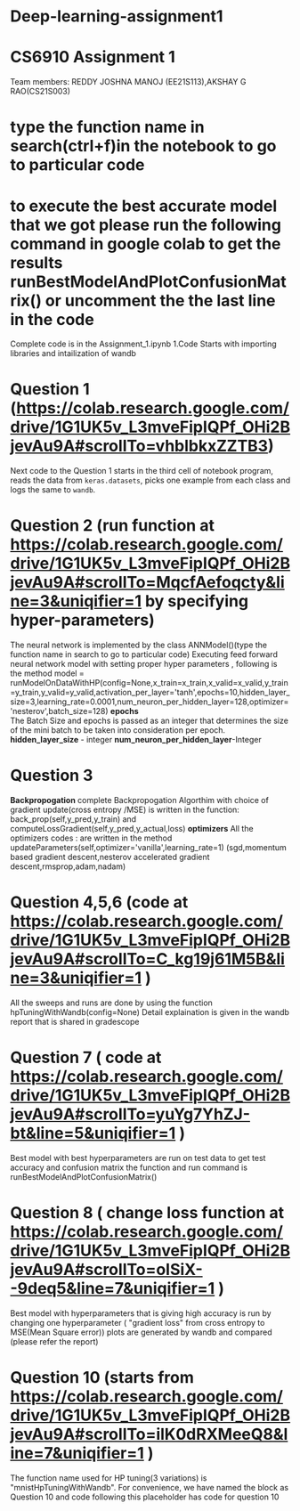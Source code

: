 # Deep-learning-assignment1
# CS6910 Assignment 1


Team members: REDDY JOSHNA MANOJ (EE21S113),AKSHAY G RAO(CS21S003)
# type the function name in search(ctrl+f)in the notebook to go to particular code
# to execute the best accurate model that we got please run the following command in google colab to get the results runBestModelAndPlotConfusionMatrix() or uncomment the the last line in the code
Complete code is in the Assignment_1.ipynb
1.Code Starts with importing libraries and intailization of wandb
# Question 1 (https://colab.research.google.com/drive/1G1UK5v_L3mveFipIQPf_OHi2BjevAu9A#scrollTo=vhblbkxZZTB3)
Next code to the Question 1 starts in the third cell of notebook program, reads the data from `keras.datasets`, picks one example from each class and logs the same to `wandb`.

# Question 2 (run function at https://colab.research.google.com/drive/1G1UK5v_L3mveFipIQPf_OHi2BjevAu9A#scrollTo=MqcfAefoqcty&line=3&uniqifier=1  by specifying hyper-parameters)
The neural network is implemented by the  class ANNModel()(type the function name in search to go to particular code)
Executing feed forward neural network model with setting proper hyper parameters , following is the method
 model = runModelOnDataWithHP(config=None,x_train=x_train,x_valid=x_valid,y_train=y_train,y_valid=y_valid,activation_per_layer='tanh',epochs=10,hidden_layer_size=3,learning_rate=0.0001,num_neuron_per_hidden_layer=128,optimizer='nesterov',batch_size=128)
 **epochs**  
    The Batch Size and epochs is passed as an integer that determines the size of the mini batch to be taken into consideration per epoch.
**hidden_layer_size** - integer
**num_neuron_per_hidden_layer**-Integer

# Question 3 
**Backpropogation**
complete Backpropogation Algorthim with choice of gradient update(cross entropy /MSE) is written in the function:
back_prop(self,y_pred,y_train) and computeLossGradient(self,y_pred,y_actual,loss)
**optimizers**
All the optimizers codes : are written in  the method updateParameters(self,optimizer='vanilla',learning_rate=1)
(sgd,momentum based gradient descent,nesterov accelerated gradient descent,rmsprop,adam,nadam)

# Question 4,5,6 (code at https://colab.research.google.com/drive/1G1UK5v_L3mveFipIQPf_OHi2BjevAu9A#scrollTo=C_kg19j61M5B&line=3&uniqifier=1 )
All the sweeps and runs are done by using the function hpTuningWithWandb(config=None)
Detail explaination is given in the wandb report that is shared in gradescope

# Question 7 ( code at https://colab.research.google.com/drive/1G1UK5v_L3mveFipIQPf_OHi2BjevAu9A#scrollTo=yuYg7YhZJ-bt&line=5&uniqifier=1 )
Best  model with best hyperparameters are run on test data to get test accuracy and confusion matrix
the function and  run command is  runBestModelAndPlotConfusionMatrix()

# Question 8 ( change loss function at https://colab.research.google.com/drive/1G1UK5v_L3mveFipIQPf_OHi2BjevAu9A#scrollTo=oISiX--9deq5&line=7&uniqifier=1 )
Best model with hyperparameters that is giving  high accuracy is run by changing one hyperparameter ( "gradient loss" from cross entropy to MSE(Mean Square error))
plots are generated by wandb and compared (please refer the report)


# Question 10 (starts from https://colab.research.google.com/drive/1G1UK5v_L3mveFipIQPf_OHi2BjevAu9A#scrollTo=ilK0dRXMeeQ8&line=7&uniqifier=1 )
The function name used for HP tuning(3 variations) is "mnistHpTuningWithWandb". For convenience, we have named the block as Question 10 and code following this placeholder has code for question 10


